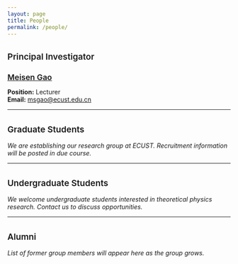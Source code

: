 ```yaml
---
layout: page
title: People
permalink: /people/
---
```


<style>
.page-title {
  font-size: 1.5rem !important;
  font-weight: 600;
}

h2 {
  font-size: 1.2rem !important;
  font-weight: 600;
  margin-top: 2rem;
  margin-bottom: 1rem;
}

h3 {
  font-size: 1.1rem !important;
  font-weight: 600;
  margin-top: 1.5rem;
  margin-bottom: 0.8rem;
}
</style>

## Principal Investigator

### [Meisen Gao](/cv/)

**Position:** Lecturer  
**Email:** msgao@ecust.edu.cn

---

## Graduate Students

*We are establishing our research group at ECUST. Recruitment information will be posted in due course.*

---

## Undergraduate Students

*We welcome undergraduate students interested in theoretical physics research. Contact us to discuss opportunities.*

---

## Alumni

*List of former group members will appear here as the group grows.*

